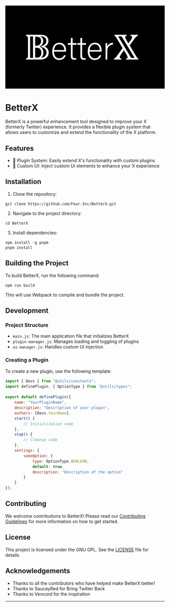 ![BetterX logo](https://raw.githubusercontent.com/Feur-Inc/BetterX/refs/heads/main/attachments/logo_full.png)

# BetterX

BetterX is a powerful enhancement tool designed to improve your X (formerly Twitter) experience. It provides a flexible plugin system that allows users to customize and extend the functionality of the X platform.

## Features

- 🔌 Plugin System: Easily extend X's functionality with custom plugins
- 🎨 Custom UI: Inject custom UI elements to enhance your X experience

## Installation

1. Clone the repository:
```
git clone https://github.com/Feur-Inc/BetterX.git
```
2. Navigate to the project directory:
```
cd BetterX
```
3. Install dependencies:
```
npm install -g pnpm
pnpm install
```
## Building the Project

To build BetterX, run the following command:
```
npm run build
```
This will use Webpack to compile and bundle the project.

## Development

### Project Structure

- `main.js`: The main application file that initializes BetterX
- `plugin-manager.js`: Manages loading and toggling of plugins
- `ui-manager.js`: Handles custom UI injection

### Creating a Plugin

To create a new plugin, use the following template:

```javascript
import { Devs } from "@utils/constants";
import definePlugin, { OptionType } from "@utils/types";

export default definePlugin({
    name: "YourPluginName",
    description: "Description of your plugin",
    authors: [Devs.YourName],
    start() {
        // Initialization code
    },
    stop() {
        // Cleanup code
    },
    settings: {
        someOption: {
            type: OptionType.BOOLEAN,
            default: true,
            description: "Description of the option"
        }
    }
});
```
## Contributing

We welcome contributions to BetterX! Please read our [Contributing Guidelines](CONTRIBUTING.md) for more information on how to get started.

## License

This project is licensed under the GNU GPL. See the [LICENSE](LICENSE) file for details.

## Acknowledgements

- Thanks to all the contributors who have helped make BetterX better!
- Thanks to SauceyRed for Bring Twitter Back
- Thanks to Vencord for the inspiration

---
